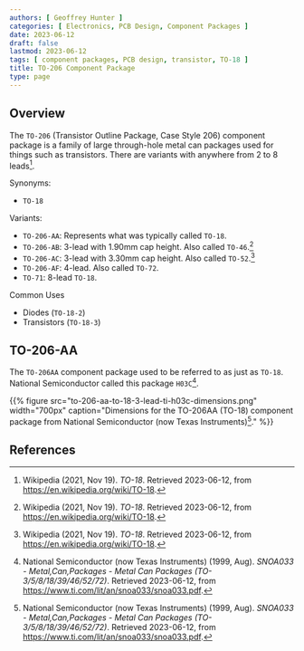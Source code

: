 ```yaml
---
authors: [ Geoffrey Hunter ]
categories: [ Electronics, PCB Design, Component Packages ]
date: 2023-06-12
draft: false
lastmod: 2023-06-12
tags: [ component packages, PCB design, transistor, TO-18 ]
title: TO-206 Component Package
type: page
---
```


## Overview

The `TO-206` (Transistor Outline Package, Case Style 206) component package is a family of large through-hole metal can packages used for things such as transistors. There are variants with anywhere from 2 to 8 leads[^wikipedia-to-18].

Synonyms:

* `TO-18`

Variants:

* `TO-206-AA`: Represents what was typically called `TO-18`.
* `TO-206-AB`: 3-lead with 1.90mm cap height. Also called `TO-46`.[^wikipedia-to-18] 
* `TO-206-AC`: 3-lead with 3.30mm cap height. Also called `TO-52`.[^wikipedia-to-18]
* `TO-206-AF`: 4-lead. Also called `TO-72`.
* `TO-71`: 8-lead `TO-18`.

Common Uses

* Diodes (`TO-18-2`)
* Transistors (`TO-18-3`)

## TO-206-AA

The `TO-206AA` component package used to be referred to as just as `TO-18`. National Semiconductor called this package `H03C`[^ti-metal-can-packages].

{{% figure src="to-206-aa-to-18-3-lead-ti-h03c-dimensions.png" width="700px" caption="Dimensions for the TO-206AA (TO-18) component package from National Semiconductor (now Texas Instruments)[^ti-metal-can-packages]." %}}

## References

[^wikipedia-to-18]: Wikipedia (2021, Nov 19). _TO-18_. Retrieved 2023-06-12, from https://en.wikipedia.org/wiki/TO-18.
[^ti-metal-can-packages]: National Semiconductor (now Texas Instruments) (1999, Aug). _SNOA033 - Metal,Can,Packages - Metal Can Packages (TO-3/5/8/18/39/46/52/72)_. Retrieved 2023-06-12, from https://www.ti.com/lit/an/snoa033/snoa033.pdf.
